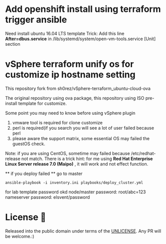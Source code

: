 # Add openshift install using terraform trigger ansible
Need install ubuntu 16.04 LTS template
Trick: Add this line **After=dbus.service** in /lib/systemd/system/open-vm-tools.service [Unit] section

# vSphere terraform unify os for customize ip hostname setting
This repository fork from sh0rez/vSphere-terraform_ubuntu-cloud-ova

The original repository using ova package, this repository using ISO pre-install
template for customize.

Some point you may need to know before using vSphere plugin

1. vmware tool is required for clone customize
2. perl is required(if you search you will see a lot of user failed because perl
3. please aware the support matrix, some essential OS may failed the guestOS check.

Note: if you are using CentOS, sometime may failed because /etc/redhat-release not match.
There is a trick hint: for me using **Red Hat Enterprise Linux Server release 7.0 (Maipo)**
, it will work and not effect function.

** if you deploy failed **
go to master
```
ansible-playbook -i inventory.ini playbooks/deploy_cluster.yml
```
for lab template password
okd node/master password: root/abc=123
nameserver password: elsvent/password

# License :book:
Released into the public domain under terms of the [UNLICENSE](/LICENSE).
Any PR will be welcome.:)
